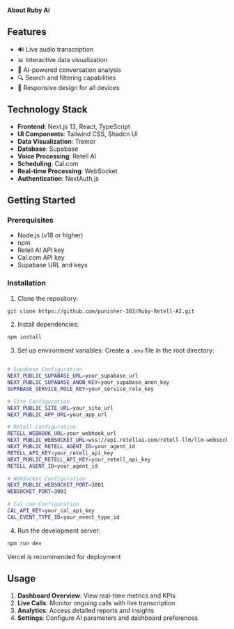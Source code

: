 
**About Ruby Ai**

## Features

- 🔊 Live audio transcription
- 📊 Interactive data visualization
- 🤖 AI-powered conversation analysis
- 🔍 Search and filtering capabilities
- 📱 Responsive design for all devices

## Technology Stack

- **Frontend**: Next.js 13, React, TypeScript
- **UI Components**: Tailwind CSS, Shadcn UI
- **Data Visualization**: Tremor
- **Database**: Supabase
- **Voice Processing**: Retell AI
- **Scheduling**: Cal.com
- **Real-time Processing**: WebSocket
- **Authentication**: NextAuth.js

## Getting Started

### Prerequisites

- Node.js (v18 or higher)
- npm
- Retell AI API key
- Cal.com API key
- Supabase URL and keys

### Installation

1. Clone the repository:
```bash
git clone https://github.com/punisher-303/Ruby-Retell-AI.git
```

2. Install dependencies:
```bash
npm install
```

3. Set up environment variables:
Create a `.env` file in the root directory:
```bash

# Supabase Configuration
NEXT_PUBLIC_SUPABASE_URL=your_supabase_url
NEXT_PUBLIC_SUPABASE_ANON_KEY=your_supabase_anon_key
SUPABASE_SERVICE_ROLE_KEY=your_service_role_key

# Site Configuration
NEXT_PUBLIC_SITE_URL=your_site_url
NEXT_PUBLIC_APP_URL=your_app_url

# Retell Configuration
RETELL_WEBHOOK_URL=your_webhook_url
NEXT_PUBLIC_WEBSOCKET_URL=wss://api.retellai.com/retell-llm/llm-websocket
NEXT_PUBLIC_RETELL_AGENT_ID=your_agent_id
RETELL_API_KEY=your_retell_api_key
NEXT_PUBLIC_RETELL_API_KEY=your_retell_api_key
RETELL_AGENT_ID=your_agent_id

# WebSocket Configuration
NEXT_PUBLIC_WEBSOCKET_PORT=3001
WEBSOCKET_PORT=3001

# Cal.com Configuration
CAL_API_KEY=your_cal_api_key
CAL_EVENT_TYPE_ID=your_event_type_id
```

4. Run the development server:
```bash
npm run dev
```
Vercel is recommended for deployment 

## Usage

1. **Dashboard Overview**: View real-time metrics and KPIs
2. **Live Calls**: Monitor ongoing calls with live transcription
3. **Analytics**: Access detailed reports and insights
4. **Settings**: Configure AI parameters and dashboard preferences
